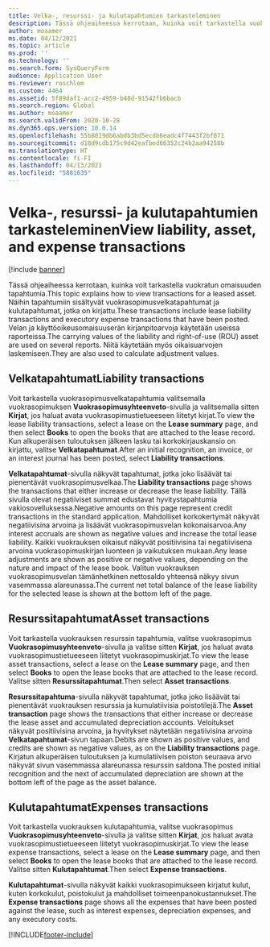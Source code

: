 ```yaml
---
title: Velka-, resurssi- ja kulutapahtumien tarkasteleminen
description: Tässä ohjeaiheessa kerrotaan, kuinka voit tarkastella vuokratun omaisuuden tapahtumia. Näihin tapahtumiin sisältyvät vuokrasopimusvelkatapahtumat ja kulutapahtumat, jotka on kirjattu.
author: moaamer
ms.date: 04/12/2021
ms.topic: article
ms.prod: ''
ms.technology: ''
ms.search.form: SysQueryForm
audience: Application User
ms.reviewer: roschlom
ms.custom: 4464
ms.assetid: 5f89daf1-acc2-4959-b48d-91542fb6bacb
ms.search.region: Global
ms.author: moaamer
ms.search.validFrom: 2020-10-28
ms.dyn365.ops.version: 10.0.14
ms.openlocfilehash: 55b8019db6abdb3bd5ecdb6eadc4f7443f2bf071
ms.sourcegitcommit: d18d9cdb175c9d42eafbed66352c24b2aa94258b
ms.translationtype: HT
ms.contentlocale: fi-FI
ms.lasthandoff: 04/13/2021
ms.locfileid: "5881635"
---
```

# <a name="view-liability-asset-and-expense-transactions"></a><span data-ttu-id="f0c2e-104">Velka-, resurssi- ja kulutapahtumien tarkasteleminen</span><span class="sxs-lookup"><span data-stu-id="f0c2e-104">View liability, asset, and expense transactions</span></span>

[!include [banner](../includes/banner.md)]

<span data-ttu-id="f0c2e-105">Tässä ohjeaiheessa kerrotaan, kuinka voit tarkastella vuokratun omaisuuden tapahtumia.</span><span class="sxs-lookup"><span data-stu-id="f0c2e-105">This topic explains how to view transactions for a leased asset.</span></span> <span data-ttu-id="f0c2e-106">Näihin tapahtumiin sisältyvät vuokrasopimusvelkatapahtumat ja kulutapahtumat, jotka on kirjattu.</span><span class="sxs-lookup"><span data-stu-id="f0c2e-106">These transactions include lease liability transactions and executory expense transactions that have been posted.</span></span> <span data-ttu-id="f0c2e-107">Velan ja käyttöoikeusomaisuuserän kirjanpitoarvoja käytetään useissa raporteissa.</span><span class="sxs-lookup"><span data-stu-id="f0c2e-107">The carrying values of the liability and right-of-use (ROU) asset are used on several reports.</span></span> <span data-ttu-id="f0c2e-108">Niitä käytetään myös oikaisuarvojen laskemiseen.</span><span class="sxs-lookup"><span data-stu-id="f0c2e-108">They are also used to calculate adjustment values.</span></span>

## <a name="liability-transactions"></a><span data-ttu-id="f0c2e-109">Velkatapahtumat</span><span class="sxs-lookup"><span data-stu-id="f0c2e-109">Liability transactions</span></span>

<span data-ttu-id="f0c2e-110">Voit tarkastella vuokrasopimusvelkatapahtumia valitsemalla vuokrasopimuksen **Vuokrasopimusyhteenveto**-sivulla ja valitsemalla sitten **Kirjat**, jos haluat avata vuokrasopimustietueeseen liitetyt kirjat.</span><span class="sxs-lookup"><span data-stu-id="f0c2e-110">To view the lease liability transactions, select a lease on the **Lease summary** page, and then select **Books** to open the books that are attached to the lease record.</span></span> <span data-ttu-id="f0c2e-111">Kun alkuperäisen tuloutuksen jälkeen lasku tai korkokirjauskansio on kirjattu, valitse **Velkatapahtumat**.</span><span class="sxs-lookup"><span data-stu-id="f0c2e-111">After an initial recognition, an invoice, or an interest journal has been posted, select **Liability transactions**.</span></span>

<span data-ttu-id="f0c2e-112">**Velkatapahtumat**-sivulla näkyvät tapahtumat, jotka joko lisäävät tai pienentävät vuokrasopimusvelkaa.</span><span class="sxs-lookup"><span data-stu-id="f0c2e-112">The **Liability transactions** page shows the transactions that either increase or decrease the lease liability.</span></span> <span data-ttu-id="f0c2e-113">Tällä sivulla olevat negatiiviset summat edustavat hyvitystapahtumia vakiosovelluksessa.</span><span class="sxs-lookup"><span data-stu-id="f0c2e-113">Negative amounts on this page represent credit transactions in the standard application.</span></span> <span data-ttu-id="f0c2e-114">Mahdolliset korkokertymät näkyvät negatiivisina arvoina ja lisäävät vuokrasopimusvelan kokonaisarvoa.</span><span class="sxs-lookup"><span data-stu-id="f0c2e-114">Any interest accruals are shown as negative values and increase the total lease liability.</span></span> <span data-ttu-id="f0c2e-115">Kaikki vuokrauksen oikaisut näkyvät positiivisina tai negatiivisena arvoina vuokrasopimuskirjan luonteen ja vaikutuksen mukaan.</span><span class="sxs-lookup"><span data-stu-id="f0c2e-115">Any lease adjustments are shown as positive or negative values, depending on the nature and impact of the lease book.</span></span> <span data-ttu-id="f0c2e-116">Valitun vuokrauksen vuokrasopimusvelan tämänhetkinen nettosaldo yhteensä näkyy sivun vasemmassa alareunassa.</span><span class="sxs-lookup"><span data-stu-id="f0c2e-116">The current net total balance of the lease liability for the selected lease is shown at the bottom left of the page.</span></span>

## <a name="asset-transactions"></a><span data-ttu-id="f0c2e-117">Resurssitapahtumat</span><span class="sxs-lookup"><span data-stu-id="f0c2e-117">Asset transactions</span></span>

<span data-ttu-id="f0c2e-118">Voit tarkastella vuokrauksen resurssin tapahtumia, valitse vuokrasopimus **Vuokrasopimusyhteenveto**-sivulla ja valitse sitten **Kirjat**, jos haluat avata vuokrasopimustietueeseen liitetyt vuokrasopimuskirjat.</span><span class="sxs-lookup"><span data-stu-id="f0c2e-118">To view the lease asset transactions, select a lease on the **Lease summary** page, and then select **Books** to open the lease books that are attached to the lease record.</span></span> <span data-ttu-id="f0c2e-119">Valitse sitten **Resurssitapahtumat**.</span><span class="sxs-lookup"><span data-stu-id="f0c2e-119">Then select **Asset transactions**.</span></span>

<span data-ttu-id="f0c2e-120">**Resurssitapahtuma**-sivulla näkyvät tapahtumat, jotka joko lisäävät tai pienentävät vuokrauksen resurssia ja kumulatiivisia poistotilejä.</span><span class="sxs-lookup"><span data-stu-id="f0c2e-120">The **Asset transaction** page shows the transactions that either increase or decrease the lease asset and accumulated depreciation accounts.</span></span> <span data-ttu-id="f0c2e-121">Veloitukset näkyvät positiivisina arvoina, ja hyvitykset näytetään negatiivisina arvoina **Velkatapahtumat**-sivun tapaan.</span><span class="sxs-lookup"><span data-stu-id="f0c2e-121">Debits are shown as positive values, and credits are shown as negative values, as on the **Liability transactions** page.</span></span> <span data-ttu-id="f0c2e-122">Kirjatun alkuperäisen tuloutuksen ja kumulatiivisen poiston seuraava arvo näkyvät sivun vasemmassa alareunassa resurssin saldona.</span><span class="sxs-lookup"><span data-stu-id="f0c2e-122">The posted initial recognition and the next of accumulated depreciation are shown at the bottom left of the page as the asset balance.</span></span> 

## <a name="expenses-transactions"></a><span data-ttu-id="f0c2e-123">Kulutapahtumat</span><span class="sxs-lookup"><span data-stu-id="f0c2e-123">Expenses transactions</span></span>

<span data-ttu-id="f0c2e-124">Voit tarkastella vuokrauksen kulutapahtumia, valitse vuokrasopimus **Vuokrasopimusyhteenveto**-sivulla ja valitse sitten **Kirjat**, jos haluat avata vuokrasopimustietueeseen liitetyt vuokrasopimuskirjat.</span><span class="sxs-lookup"><span data-stu-id="f0c2e-124">To view the lease expense transactions, select a lease on the **Lease summary** page, and then select **Books** to open the lease books that are attached to the lease record.</span></span> <span data-ttu-id="f0c2e-125">Valitse sitten **Kulutapahtumat**.</span><span class="sxs-lookup"><span data-stu-id="f0c2e-125">Then select **Expense transactions**.</span></span>

<span data-ttu-id="f0c2e-126">**Kulutapahtumat**-sivulla näkyvät kaikki vuokrasopimukseen kirjatut kulut, kuten korkokulut, poistokulut ja mahdolliset toimeenpanokustannukset.</span><span class="sxs-lookup"><span data-stu-id="f0c2e-126">The **Expense transactions** page shows all the expenses that have been posted against the lease, such as interest expenses, depreciation expenses, and any executory costs.</span></span>


[!INCLUDE[footer-include](../../includes/footer-banner.md)]
